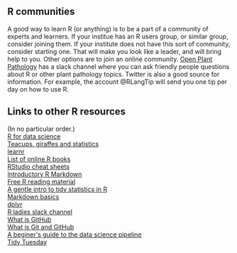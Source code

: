 ## R communities

A good way to learn R (or anything) is to be a part of a community of experts and learners.
If your institue has an R users group, or similar group, consider joining them.
If your institute does not have this sort of community, consider starting one.
That will make you look like a leader, and will bring help to you.
Other options are to join an online community.
[Open Plant Pathology](https://openplantpathology.org/) has a slack channel where you can ask friendly people questions about R or other plant pathology topics.
Twitter is also a good source for information.
For example, the account @RLangTip will send you one tip per day on how to use R.

## Links to other R resources

(In no particular order.)    
[R for data science](https://r4ds.had.co.nz/)    
[Teacups, giraffes and statistics](https://github.com/tinystats/teacups-giraffes-and-statistics)    
[learnr](https://rstudio.github.io/learnr/)    
[List of online R books](https://cjlortie.github.io/R_books/)    
[RStudio cheat sheets](https://www.rstudio.com/resources/cheatsheets/)    
[Introductory R Markdown](http://www.introductoryr.co.uk/Reproducibility/book/)    
[Free R reading material](https://committedtotape.shinyapps.io/freeR/)    
[A gentle intro to tidy statistics in R](https://resources.rstudio.com/webinars/a-gentle-introduction-to-tidy-statistics-in-r)    
[Markdown basics](https://rmarkdown.rstudio.com/authoring_basics.html)    
[dplyr](https://dplyr.tidyverse.org/)    
[R ladies slack channel](https://rladies-community-slack.herokuapp.com/)    
[What is GitHub](https://youtu.be/w3jLJU7DT5E)    
[What is Git and GitHub](https://youtu.be/uUuTYDg9XoI)    
[A beginer's guide to the data science pipeline](https://towardsdatascience.com/a-beginners-guide-to-the-data-science-pipeline-a4904b2d8ad3)    
[Tidy Tuesday](https://github.com/rfordatascience/tidytuesday)    

